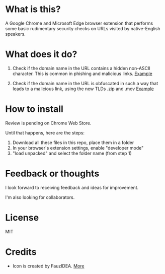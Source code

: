 # What is this?

A Google Chrome and Microsoft Edge browser extension that performs some basic rudimentary security checks on URLs visited by native-English speakers.

# What does it do?

1. Check if the domain name in the URL contains a hidden non-ASCII character. This is common in phishing and malicious links. [Example](https://news.ycombinator.com/item?id=14119713)

2. Check if the domain name in the URL is obfuscated in such a way that leads to a malicious link, using the new TLDs .zip and .mov [Example](https://medium.com/@bobbyrsec/the-dangers-of-googles-zip-tld-5e1e675e59a5)

# How to install

Review is pending on Chrome Web Store.

Until that happens, here are the steps:

1. Download all these files in this repo, place them in a folder
2. In your browser's extension settings, enable "developer mode"
3. "load unpacked" and select the folder name (from step 1)

# Feedback or thoughts

I look forward to receiving feedback and ideas for improvement.

I'm also looking for collaborators.

# License

MIT

# Credits

- Icon is created by FauzIDEA. [More](https://www.flaticon.com/free-icon/website_2931281)